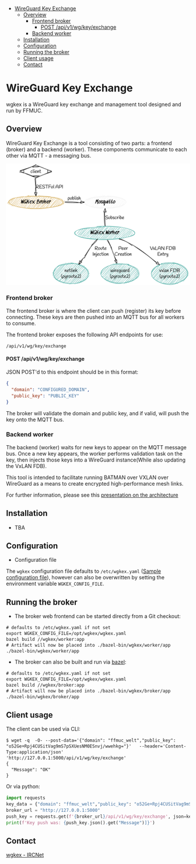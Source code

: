 - [WireGuard Key Exchange](#wireguard-key-exchange)
  * [Overview](#overview)
    + [Frontend broker](#frontend-broker)
      - [POST /api/v1/wg/key/exchange](#post--api-v1-wg-key-exchange)
    + [Backend worker](#backend-worker)
  * [Installation](#installation)
  * [Configuration](#configuration)
  * [Running the broker](#running-the-broker)
  * [Client usage](#client-usage)
  * [Contact](#contact)


# WireGuard Key Exchange

wgkex is a WireGuard key exchange and management tool designed and run by FFMUC.

## Overview

WireGuard Key Exchange is a tool consisting of two parts: a frontend (broker) and a backend (worker). These components 
communicate to each other via MQTT - a messaging bus.

![](Docs/architecture.png)

### Frontend broker

The frontend broker is where the client can push (register) its key before connecting. These keys are then pushed into
an MQTT bus for all workers to consume.

The frontend broker exposes the following API endpoints for use:

```
/api/v1/wg/key/exchange
```

#### POST /api/v1/wg/key/exchange

JSON POST'd to this endpoint should be in this format:

```json
{
  "domain": "CONFIGURED_DOMAIN", 
  "public_key": "PUBLIC_KEY"
}
```

The broker will validate the domain and public key, and if valid, will push the key onto the MQTT bus.

### Backend worker

The backend (worker) waits for new keys to appear on the MQTT message bus. Once a new key appears, the worker performs
validation task on the key, then injects those keys into a WireGuard instance(While also updating the VxLAN FDB). 

This tool is intended to facilitate running BATMAN over VXLAN over WireGuard as a means to create encrypted 
high-performance mesh links.

For further information, please see this [presentation on the architecture](https://www.slideshare.net/AnnikaWickert/ffmuc-goes-wild-infrastructure-recap-2020-rc3)

## Installation

* TBA

## Configuration

* Configuration file

The `wgkex` configuration file defaults to `/etc/wgkex.yaml` ([Sample configuration file](wgkex.yaml.example)), however
can also be overwritten by setting the environment variable `WGKEX_CONFIG_FILE`.

## Running the broker

* The broker web frontend can be started directly from a Git checkout:

```
# defaults to /etc/wgkex.yaml if not set
export WGKEX_CONFIG_FILE=/opt/wgkex/wgkex.yaml
bazel build //wgkex/worker:app
# Artifact will now be placed into ./bazel-bin/wgkex/worker/app
./bazel-bin/wgkex/worker/app
```

* The broker can also be built and run via [bazel](https://bazel.build):

```shell
# defaults to /etc/wgkex.yaml if not set
export WGKEX_CONFIG_FILE=/opt/wgkex/wgkex.yaml
bazel build //wgkex/broker:app
# Artifact will now be placed into ./bazel-bin/wgkex/broker/app
./bazel-bin/wgkex/broker/app
```

## Client usage

The client can be used via CLI:
```
$ wget -q  -O- --post-data='{"domain": "ffmuc_welt","public_key": "o52Ge+Rpj4CUSitVag9mS7pSXUesNM0ESnvj/wwehkg="}'   --header='Content-Type:application/json'   'http://127.0.0.1:5000/api/v1/wg/key/exchange'
{
  "Message": "OK"
}
```

Or via python:
```python
import requests
key_data = {"domain": "ffmuc_welt","public_key": "o52Ge+Rpj4CUSitVag9mS7pSXUesNM0ESnvj/wwehkg="}
broker_url = "http://127.0.0.1:5000"
push_key = requests.get(f'{broker_url}/api/v1/wg/key/exchange', json=key_data)
print(f'Key push was: {push_key.json().get("Message")]}')
```

## Contact

[wgkex - IRCNet](ircs://irc.ircnet.net:6697/wgkex)
